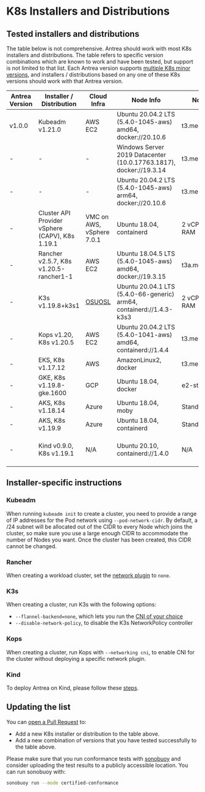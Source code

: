 # K8s Installers and Distributions

## Tested installers and distributions

The table below is not comprehensive. Antrea should work with most K8s
installers and distributions. The table refers to specific version combinations
which are known to work and have been tested, but support is not limited to that
list. Each Antrea version supports [multiple K8s minor
versions](versioning.md#supported-k8s-versions), and installers / distributions
based on any one of these K8s versions should work with that Antrea version.

| Antrea Version | Installer / Distribution | Cloud Infra | Node Info | Node Size | Conformance Results | Comments |
|-|-|-|-|-|-|-|
| v1.0.0 | Kubeadm v1.21.0 | AWS EC2 | Ubuntu 20.04.2 LTS (5.4.0-1045-aws) amd64, docker://20.10.6 | t3.medium |  |  |
| - | - | - | Windows Server 2019 Datacenter (10.0.17763.1817), docker://19.3.14 | t3.medium |  |  |
| - | - | - | Ubuntu 20.04.2 LTS (5.4.0-1045-aws) arm64, docker://20.10.6 | t3.medium |  |  |
| - | Cluster API Provider vSphere (CAPV), K8s 1.19.1 | VMC on AWS, vSphere 7.0.1 | Ubuntu 18.04, containerd | 2 vCPUs, 8GB RAM |  | Antrea CI |
| - | Rancher v2.5.7, K8s v1.20.5-rancher1-1 | AWS EC2 | Ubuntu 18.04.5 LTS (5.4.0-1045-aws) amd64, docker://19.3.15 | t3a.medium | Some tests failing because of [this issue](https://github.com/kubernetes/kubernetes/issues/100197) |  |
| - | K3s v1.19.8+k3s1 | [OSUOSL] | Ubuntu 20.04.1 LTS (5.4.0-66-generic) arm64, containerd://1.4.3-k3s3 | 2 vCPUs, 4GB RAM |  | Antrea CI, cluster installed with [k3sup] 0.9.13 |
| - | Kops v1.20, K8s v1.20.5 | AWS EC2 | Ubuntu 20.04.2 LTS (5.4.0-1041-aws) amd64, containerd://1.4.4 | t3.medium | [results tarball](http://downloads.antrea.io/artifacts/sonobuoy-conformance/kops_202104212218_sonobuoy_bf0f8e77-c9df-472a-85e2-65e456cf4d83.tar.gz) |  |
| - | EKS, K8s v1.17.12 | AWS | AmazonLinux2, docker | t3.medium |  | Antrea CI |
| - | GKE, K8s v1.19.8-gke.1600 | GCP | Ubuntu 18.04, docker | e2-standard-4 |  | Antrea CI |
| - | AKS, K8s v1.18.14 | Azure | Ubuntu 18.04, moby | Standard_DS2_v2 |  | Antrea CI |
| - | AKS, K8s v1.19.9 | Azure | Ubuntu 18.04, containerd | Standard_DS2_v2 |  | Antrea CI |
| - | Kind v0.9.0, K8s v1.19.1 | N/A | Ubuntu 20.10, containerd://1.4.0 | N/A |  | [Requirements for using Antrea on Kind](kind.md) |

## Installer-specific instructions

### Kubeadm

When running `kubeadm init` to create a cluster, you need to provide a range of
IP addresses for the Pod network using `--pod-network-cidr`. By default, a /24
subnet will be allocated out of the CIDR to every Node which joins the cluster,
so make sure you use a large enough CIDR to accommodate the number of Nodes you
want. Once the cluster has been created, this CIDR cannot be changed.

### Rancher

When creating a workload cluster, set the [network
plugin](https://rancher.com/docs/rke/latest/en/config-options/add-ons/network-plugins/)
to `none`.

### K3s

When creating a cluster, run K3s with the following options:

* `--flannel-backend=none`, which lets you run the [CNI of your
  choice](https://rancher.com/docs/k3s/latest/en/installation/network-options/)
* `--disable-network-policy`, to disable the K3s NetworkPolicy controller

### Kops

When creating a cluster, run Kops with `--networking cni`, to enable CNI for the
cluster without deploying a specific network plugin.

### Kind

To deploy Antrea on Kind, please follow these [steps](kind.md).

## Updating the list

You can [open a Pull Request](../CONTRIBUTING.md) to:

* Add a new K8s installer or distribution to the table above.
* Add a new combination of versions that you have tested successfully to the
  table above.

Please make sure that you run conformance tests with [sonobuoy] and consider
uploading the test results to a publicly accessible location. You can run
sonobuoy with:

```bash
sonobuoy run --mode certified-conformance
```

[k3sup]: https://github.com/alexellis/k3sup
[OSUOSL]: https://osuosl.org/services/aarch64/
[sonobuoy]: https://github.com/vmware-tanzu/sonobuoy
